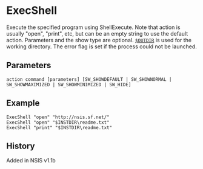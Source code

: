 # ExecShell

Execute the specified program using ShellExecute. Note that action is usually "open", "print", etc, but can be an empty string to use the default action. Parameters and the show type are optional. [`$OUTDIR`][1] is used for the working directory. The error flag is set if the process could not be launched.

## Parameters

    action command [parameters] [SW_SHOWDEFAULT | SW_SHOWNORMAL | SW_SHOWMAXIMIZED | SW_SHOWMINIMIZED | SW_HIDE]

## Example

    ExecShell "open" "http://nsis.sf.net/"
    ExecShell "open" "$INSTDIR\readme.txt"
    ExecShell "print" "$INSTDIR\readme.txt"

## History

Added in NSIS v1.1b

[1]: ../Variables/OUTDIR.md
